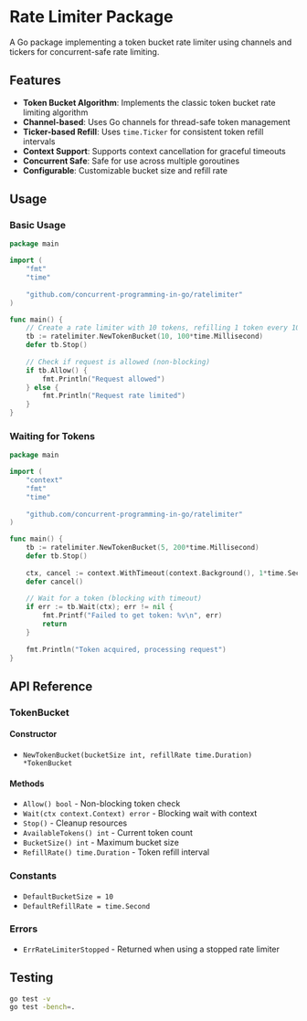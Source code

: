 # Rate Limiter Package

A Go package implementing a token bucket rate limiter using channels and tickers for concurrent-safe rate limiting.

## Features

- **Token Bucket Algorithm**: Implements the classic token bucket rate limiting algorithm
- **Channel-based**: Uses Go channels for thread-safe token management
- **Ticker-based Refill**: Uses `time.Ticker` for consistent token refill intervals
- **Context Support**: Supports context cancellation for graceful timeouts
- **Concurrent Safe**: Safe for use across multiple goroutines
- **Configurable**: Customizable bucket size and refill rate

## Usage

### Basic Usage

```go
package main

import (
    "fmt"
    "time"
    
    "github.com/concurrent-programming-in-go/ratelimiter"
)

func main() {
    // Create a rate limiter with 10 tokens, refilling 1 token every 100ms
    tb := ratelimiter.NewTokenBucket(10, 100*time.Millisecond)
    defer tb.Stop()
    
    // Check if request is allowed (non-blocking)
    if tb.Allow() {
        fmt.Println("Request allowed")
    } else {
        fmt.Println("Request rate limited")
    }
}
```

### Waiting for Tokens

```go
package main

import (
    "context"
    "fmt"
    "time"
    
    "github.com/concurrent-programming-in-go/ratelimiter"
)

func main() {
    tb := ratelimiter.NewTokenBucket(5, 200*time.Millisecond)
    defer tb.Stop()
    
    ctx, cancel := context.WithTimeout(context.Background(), 1*time.Second)
    defer cancel()
    
    // Wait for a token (blocking with timeout)
    if err := tb.Wait(ctx); err != nil {
        fmt.Printf("Failed to get token: %v\n", err)
        return
    }
    
    fmt.Println("Token acquired, processing request")
}
```

## API Reference

### TokenBucket

#### Constructor

- `NewTokenBucket(bucketSize int, refillRate time.Duration) *TokenBucket`

#### Methods

- `Allow() bool` - Non-blocking token check
- `Wait(ctx context.Context) error` - Blocking wait with context
- `Stop()` - Cleanup resources
- `AvailableTokens() int` - Current token count
- `BucketSize() int` - Maximum bucket size
- `RefillRate() time.Duration` - Token refill interval

### Constants

- `DefaultBucketSize = 10`
- `DefaultRefillRate = time.Second`

### Errors

- `ErrRateLimiterStopped` - Returned when using a stopped rate limiter

## Testing

```bash
go test -v
go test -bench=.
```